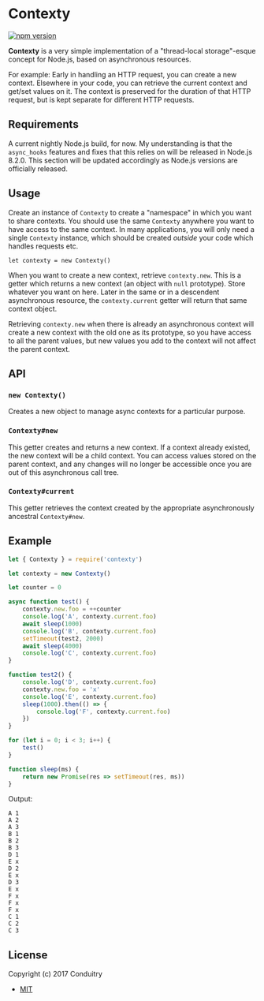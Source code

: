 # Contexty

[![npm version](https://img.shields.io/npm/v/contexty.svg?style=flat-square)](https://www.npmjs.com/package/contexty)

**Contexty** is a very simple implementation of a "thread-local storage"-esque concept for Node.js, based on asynchronous resources.

For example: Early in handling an HTTP request, you can create a new context. Elsewhere in your code, you can retrieve the current context and get/set values on it. The context is preserved for the duration of that HTTP request, but is kept separate for different HTTP requests.

## Requirements

A current nightly Node.js build, for now. My understanding is that the `async_hooks` features and fixes that this relies on will be released in Node.js 8.2.0. This section will be updated accordingly as Node.js versions are officially released.

## Usage

Create an instance of `Contexty` to create a "namespace" in which you want to share contexts. You should use the same `Contexty` anywhere you want to have access to the same context. In many applications, you will only need a single `Contexty` instance, which should be created *outside* your code which handles requests etc.

`let contexty = new Contexty()`

When you want to create a new context, retrieve `contexty.new`. This is a getter which returns a new context (an object with `null` prototype). Store whatever you want on here. Later in the same or in a descendent asynchronous resource, the `contexty.current` getter will return that same context object.

Retrieving `contexty.new` when there is already an asynchronous context will create a new context with the old one as its prototype, so you have access to all the parent values, but new values you add to the context will not affect the parent context.

## API

### `new Contexty()`

Creates a new object to manage async contexts for a particular purpose.

### `Contexty#new`

This getter creates and returns a new context. If a context already existed, the new context will be a child context. You can access values stored on the parent context, and any changes will no longer be accessible once you are out of this asynchronous call tree.

### `Contexty#current`

This getter retrieves the context created by the appropriate asynchronously ancestral `Contexty#new`.

## Example

```javascript
let { Contexty } = require('contexty')

let contexty = new Contexty()

let counter = 0

async function test() {
	contexty.new.foo = ++counter
	console.log('A', contexty.current.foo)
	await sleep(1000)
	console.log('B', contexty.current.foo)
	setTimeout(test2, 2000)
	await sleep(4000)
	console.log('C', contexty.current.foo)
}

function test2() {
	console.log('D', contexty.current.foo)
	contexty.new.foo = 'x'
	console.log('E', contexty.current.foo)
	sleep(1000).then(() => {
		console.log('F', contexty.current.foo)
	})
}

for (let i = 0; i < 3; i++) {
	test()
}

function sleep(ms) {
	return new Promise(res => setTimeout(res, ms))
}
```

Output:

```
A 1
A 2
A 3
B 1
B 2
B 3
D 1
E x
D 2
E x
D 3
E x
F x
F x
F x
C 1
C 2
C 3
```

## License

Copyright (c) 2017 Conduitry

- [MIT](https://github.com/Conduitry/contexty/blob/master/LICENSE)
